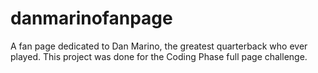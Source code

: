 # danmarinofanpage
A fan page dedicated to Dan Marino, the greatest quarterback who ever played. This project was done for the Coding Phase full page challenge.
